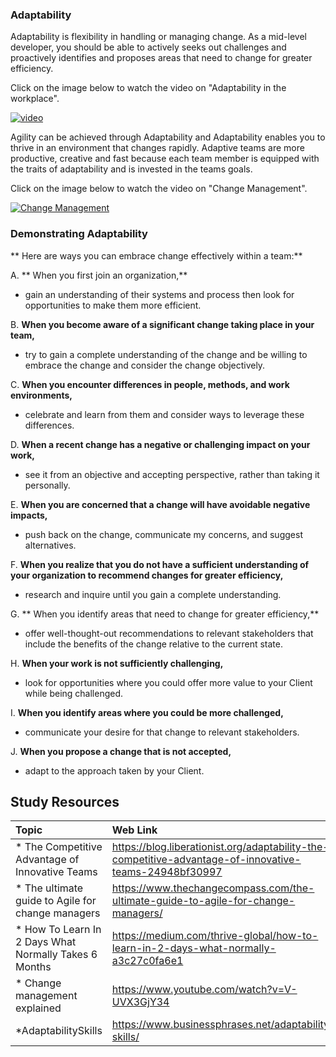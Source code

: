 ### **Adaptability**
Adaptability is flexibility in handling or managing change. As a mid-level developer, you should be able to actively seeks out challenges and proactively identifies and proposes areas that need to change for greater efficiency.

Click on the image below to watch the video on "Adaptability in the workplace".

[![video](http://img.youtube.com/vi/rlmX1yWt_SI/0.jpg)](http://www.youtube.com/watch?v=rlmX1yWt_SI "video")

Agility can be achieved through Adaptability and Adaptability enables you to thrive in an environment that changes rapidly. Adaptive teams are more productive, creative and fast because each team member is equipped with the traits of adaptability and is invested in the teams goals.

Click on the image below to watch the video on "Change Management".

[![Change Management](http://img.youtube.com/vi/__IlYNMdV9E/0.jpg)](http://www.youtube.com/watch?v=__IlYNMdV9E "Change Management")


### **Demonstrating Adaptability**
**  Here are ways you can embrace change effectively within a team:**

A. ** When you first join an organization,**
- gain an understanding of their systems and process then look for opportunities to make them more efficient.

B. **When you become aware of a significant change taking place in your team,**
- try to gain a complete understanding of the change and be willing to embrace the change and consider the change objectively.

C. **When you encounter differences in people, methods, and work environments,**
- celebrate and learn from them and consider ways to leverage these differences.

D. **When a recent change has a negative or challenging impact on your work,**
- see it from an objective and accepting perspective, rather than taking it personally.

E. **When you are concerned that a change will have avoidable negative impacts,**
- push back on the change, communicate my concerns, and suggest alternatives.

F. **When you realize that you do not have a sufficient understanding of your organization to recommend changes for greater efficiency,**
- research and inquire until you gain a complete understanding.

G. ** When you identify areas that need to change for greater efficiency,**
- offer well-thought-out recommendations to relevant stakeholders that include the benefits of the change relative to the current state.

H. **When your work is not sufficiently challenging,**
- look for opportunities where you could offer more value to your Client while being challenged.

I. **When you identify areas where you could be more challenged,**
- communicate your desire for that change to relevant stakeholders.

J. **When you propose a change that is not accepted,**
- adapt to the approach taken by your Client.


Study Resources
-------------


| Topic   |  Web Link      |
|:---------|:----------|
| * The Competitive Advantage of Innovative Teams|https://blog.liberationist.org/adaptability-the-competitive-advantage-of-innovative-teams-24948bf30997 |
| * The ultimate guide to Agile for change managers|https://www.thechangecompass.com/the-ultimate-guide-to-agile-for-change-managers/|
| * How To Learn In 2 Days What Normally Takes 6 Months |https://medium.com/thrive-global/how-to-learn-in-2-days-what-normally-a3c27c0fa6e1|
| * Change management explained|https://www.youtube.com/watch?v=V-UVX3GjY34|
|*AdaptabilitySkills|https://www.businessphrases.net/adaptability-skills/|



